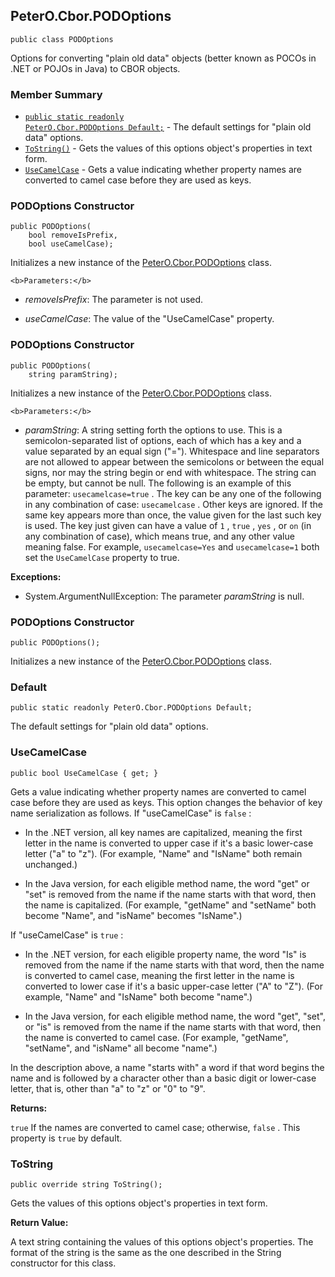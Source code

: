 ## PeterO.Cbor.PODOptions

    public class PODOptions

 Options for converting "plain old data" objects (better known as POCOs in .NET or POJOs in Java) to CBOR objects.

### Member Summary
* <code>[public static readonly PeterO.Cbor.PODOptions Default;](#Default)</code> - The default settings for "plain old data" options.
* <code>[ToString()](#ToString)</code> - Gets the values of this options object's properties in text form.
* <code>[UseCamelCase](#UseCamelCase)</code> - Gets a value indicating whether property names are converted to camel case before they are used as keys.

<a id="Void_ctor_Boolean_Boolean"></a>
### PODOptions Constructor

    public PODOptions(
        bool removeIsPrefix,
        bool useCamelCase);

 Initializes a new instance of the [PeterO.Cbor.PODOptions](PeterO.Cbor.PODOptions.md) class.

    <b>Parameters:</b>

 * <i>removeIsPrefix</i>: The parameter is not used.

 * <i>useCamelCase</i>: The value of the "UseCamelCase" property.

<a id="Void_ctor_System_String"></a>
### PODOptions Constructor

    public PODOptions(
        string paramString);

 Initializes a new instance of the [PeterO.Cbor.PODOptions](PeterO.Cbor.PODOptions.md) class.

    <b>Parameters:</b>

 * <i>paramString</i>: A string setting forth the options to use. This is a semicolon-separated list of options, each of which has a key and a value separated by an equal sign ("="). Whitespace and line separators are not allowed to appear between the semicolons or between the equal signs, nor may the string begin or end with whitespace. The string can be empty, but cannot be null. The following is an example of this parameter:  `usecamelcase=true` . The key can be any one of the following in any combination of case:  `usecamelcase` . Other keys are ignored. If the same key appears more than once, the value given for the last such key is used. The key just given can have a value of  `1` ,  `true` ,  `yes` , or  `on`  (in any combination of case), which means true, and any other value meaning false. For example,  `usecamelcase=Yes`  and  `usecamelcase=1`  both set the  `UseCamelCase`  property to true.

<b>Exceptions:</b>

 * System.ArgumentNullException:
The parameter  <i>paramString</i>
 is null.

<a id="Void_ctor"></a>
### PODOptions Constructor

    public PODOptions();

 Initializes a new instance of the [PeterO.Cbor.PODOptions](PeterO.Cbor.PODOptions.md) class.

  <a id="Default"></a>
### Default

    public static readonly PeterO.Cbor.PODOptions Default;

 The default settings for "plain old data" options.

  <a id="UseCamelCase"></a>
### UseCamelCase

    public bool UseCamelCase { get; }

 Gets a value indicating whether property names are converted to camel case before they are used as keys. This option changes the behavior of key name serialization as follows. If "useCamelCase" is  `false`  :

  * In the .NET version, all key names are capitalized, meaning the first letter in the name is converted to upper case if it's a basic lower-case letter ("a" to "z"). (For example, "Name" and "IsName" both remain unchanged.)

  * In the Java version, for each eligible method name, the word "get" or "set" is removed from the name if the name starts with that word, then the name is capitalized. (For example, "getName" and "setName" both become "Name", and "isName" becomes "IsName".)

  If "useCamelCase" is  `true`  :

  * In the .NET version, for each eligible property name, the word "Is" is removed from the name if the name starts with that word, then the name is converted to camel case, meaning the first letter in the name is converted to lower case if it's a basic upper-case letter ("A" to "Z"). (For example, "Name" and "IsName" both become "name".)

  * In the Java version, for each eligible method name, the word "get", "set", or "is" is removed from the name if the name starts with that word, then the name is converted to camel case. (For example, "getName", "setName", and "isName" all become "name".)

  In the description above, a name "starts with" a word if that word begins the name and is followed by a character other than a basic digit or lower-case letter, that is, other than "a" to "z" or "0" to "9".

 <b>Returns:</b>

 `true`  If the names are converted to camel case; otherwise,  `false`  . This property is  `true`  by default.

<a id="ToString"></a>
### ToString

    public override string ToString();

 Gets the values of this options object's properties in text form.

 <b>Return Value:</b>

A text string containing the values of this options object's properties. The format of the string is the same as the one described in the String constructor for this class.
